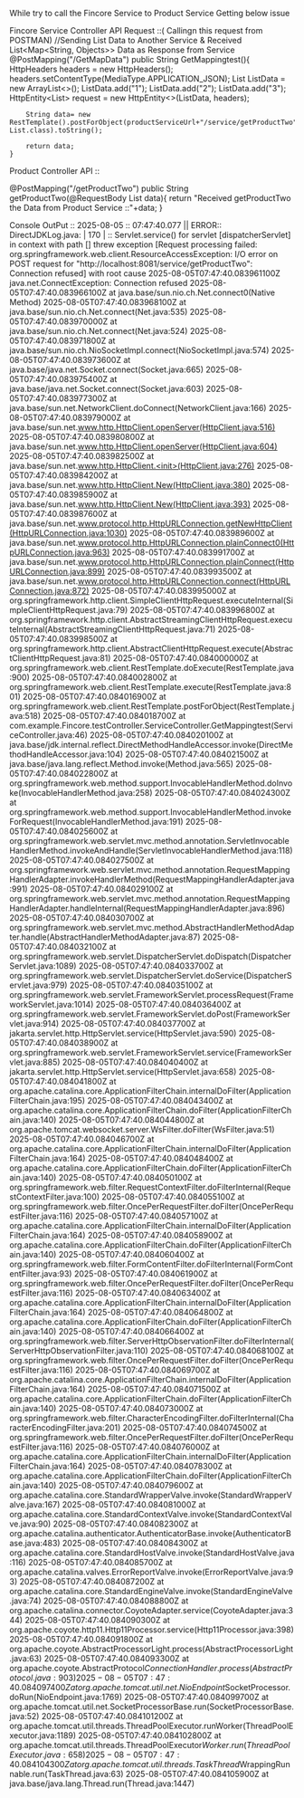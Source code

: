 While try to call the Fincore Service to Product Service Getting below issue 

Fincore Service Controller API Request ::( Callingn this request from POSTMAN) 
 //Sending List<String> Data to Another Service & Received List<Map<String, Objects>> Data as Response from Service
    @PostMapping("/GetMapData")
    public String GetMappingtest(){
        HttpHeaders headers = new HttpHeaders();
        headers.setContentType(MediaType.APPLICATION_JSON);
        List<String> ListData = new ArrayList<>();
        ListData.add("1");
        ListData.add("2");
        ListData.add("3");
        HttpEntity<List<String>> request = new HttpEntity<>(ListData, headers);

        String data= new RestTemplate().postForObject(productServiceUrl+"/service/getProductTwo",request, List.class).toString();

        return data;
    }


Product Controller API ::


@PostMapping("/getProductTwo")
    public String getProductTwo(@RequestBody List<String> data){
        return "Received getProductTwo the Data from Product Service ::"+data;
    }

    
Console OutPut :: 
2025-08-05 :: 07:47:40.077 || ERROR:: DirectJDKLog.java: | 170 | ::  Servlet.service() for servlet [dispatcherServlet] in context with path [] threw exception [Request processing failed: org.springframework.web.client.ResourceAccessException: I/O error on POST request for "http://localhost:8081/service/getProductTwo": Connection refused] with root cause
2025-08-05T07:47:40.083961100Z java.net.ConnectException: Connection refused
2025-08-05T07:47:40.083966100Z 	at java.base/sun.nio.ch.Net.connect0(Native Method)
2025-08-05T07:47:40.083968100Z 	at java.base/sun.nio.ch.Net.connect(Net.java:535)
2025-08-05T07:47:40.083970000Z 	at java.base/sun.nio.ch.Net.connect(Net.java:524)
2025-08-05T07:47:40.083971800Z 	at java.base/sun.nio.ch.NioSocketImpl.connect(NioSocketImpl.java:574)
2025-08-05T07:47:40.083973600Z 	at java.base/java.net.Socket.connect(Socket.java:665)
2025-08-05T07:47:40.083975400Z 	at java.base/java.net.Socket.connect(Socket.java:603)
2025-08-05T07:47:40.083977300Z 	at java.base/sun.net.NetworkClient.doConnect(NetworkClient.java:166)
2025-08-05T07:47:40.083979000Z 	at java.base/sun.net.www.http.HttpClient.openServer(HttpClient.java:516)
2025-08-05T07:47:40.083980800Z 	at java.base/sun.net.www.http.HttpClient.openServer(HttpClient.java:604)
2025-08-05T07:47:40.083982500Z 	at java.base/sun.net.www.http.HttpClient.<init>(HttpClient.java:276)
2025-08-05T07:47:40.083984200Z 	at java.base/sun.net.www.http.HttpClient.New(HttpClient.java:380)
2025-08-05T07:47:40.083985900Z 	at java.base/sun.net.www.http.HttpClient.New(HttpClient.java:393)
2025-08-05T07:47:40.083987600Z 	at java.base/sun.net.www.protocol.http.HttpURLConnection.getNewHttpClient(HttpURLConnection.java:1030)
2025-08-05T07:47:40.083989600Z 	at java.base/sun.net.www.protocol.http.HttpURLConnection.plainConnect0(HttpURLConnection.java:963)
2025-08-05T07:47:40.083991700Z 	at java.base/sun.net.www.protocol.http.HttpURLConnection.plainConnect(HttpURLConnection.java:899)
2025-08-05T07:47:40.083993500Z 	at java.base/sun.net.www.protocol.http.HttpURLConnection.connect(HttpURLConnection.java:872)
2025-08-05T07:47:40.083995000Z 	at org.springframework.http.client.SimpleClientHttpRequest.executeInternal(SimpleClientHttpRequest.java:79)
2025-08-05T07:47:40.083996800Z 	at org.springframework.http.client.AbstractStreamingClientHttpRequest.executeInternal(AbstractStreamingClientHttpRequest.java:71)
2025-08-05T07:47:40.083998500Z 	at org.springframework.http.client.AbstractClientHttpRequest.execute(AbstractClientHttpRequest.java:81)
2025-08-05T07:47:40.084000000Z 	at org.springframework.web.client.RestTemplate.doExecute(RestTemplate.java:900)
2025-08-05T07:47:40.084002800Z 	at org.springframework.web.client.RestTemplate.execute(RestTemplate.java:801)
2025-08-05T07:47:40.084016900Z 	at org.springframework.web.client.RestTemplate.postForObject(RestTemplate.java:518)
2025-08-05T07:47:40.084018700Z 	at com.example.Fincore.testController.ServiceController.GetMappingtest(ServiceController.java:46)
2025-08-05T07:47:40.084020100Z 	at java.base/jdk.internal.reflect.DirectMethodHandleAccessor.invoke(DirectMethodHandleAccessor.java:104)
2025-08-05T07:47:40.084021500Z 	at java.base/java.lang.reflect.Method.invoke(Method.java:565)
2025-08-05T07:47:40.084022800Z 	at org.springframework.web.method.support.InvocableHandlerMethod.doInvoke(InvocableHandlerMethod.java:258)
2025-08-05T07:47:40.084024300Z 	at org.springframework.web.method.support.InvocableHandlerMethod.invokeForRequest(InvocableHandlerMethod.java:191)
2025-08-05T07:47:40.084025600Z 	at org.springframework.web.servlet.mvc.method.annotation.ServletInvocableHandlerMethod.invokeAndHandle(ServletInvocableHandlerMethod.java:118)
2025-08-05T07:47:40.084027500Z 	at org.springframework.web.servlet.mvc.method.annotation.RequestMappingHandlerAdapter.invokeHandlerMethod(RequestMappingHandlerAdapter.java:991)
2025-08-05T07:47:40.084029100Z 	at org.springframework.web.servlet.mvc.method.annotation.RequestMappingHandlerAdapter.handleInternal(RequestMappingHandlerAdapter.java:896)
2025-08-05T07:47:40.084030700Z 	at org.springframework.web.servlet.mvc.method.AbstractHandlerMethodAdapter.handle(AbstractHandlerMethodAdapter.java:87)
2025-08-05T07:47:40.084032100Z 	at org.springframework.web.servlet.DispatcherServlet.doDispatch(DispatcherServlet.java:1089)
2025-08-05T07:47:40.084033700Z 	at org.springframework.web.servlet.DispatcherServlet.doService(DispatcherServlet.java:979)
2025-08-05T07:47:40.084035100Z 	at org.springframework.web.servlet.FrameworkServlet.processRequest(FrameworkServlet.java:1014)
2025-08-05T07:47:40.084036400Z 	at org.springframework.web.servlet.FrameworkServlet.doPost(FrameworkServlet.java:914)
2025-08-05T07:47:40.084037700Z 	at jakarta.servlet.http.HttpServlet.service(HttpServlet.java:590)
2025-08-05T07:47:40.084038900Z 	at org.springframework.web.servlet.FrameworkServlet.service(FrameworkServlet.java:885)
2025-08-05T07:47:40.084040400Z 	at jakarta.servlet.http.HttpServlet.service(HttpServlet.java:658)
2025-08-05T07:47:40.084041800Z 	at org.apache.catalina.core.ApplicationFilterChain.internalDoFilter(ApplicationFilterChain.java:195)
2025-08-05T07:47:40.084043400Z 	at org.apache.catalina.core.ApplicationFilterChain.doFilter(ApplicationFilterChain.java:140)
2025-08-05T07:47:40.084044800Z 	at org.apache.tomcat.websocket.server.WsFilter.doFilter(WsFilter.java:51)
2025-08-05T07:47:40.084046700Z 	at org.apache.catalina.core.ApplicationFilterChain.internalDoFilter(ApplicationFilterChain.java:164)
2025-08-05T07:47:40.084048400Z 	at org.apache.catalina.core.ApplicationFilterChain.doFilter(ApplicationFilterChain.java:140)
2025-08-05T07:47:40.084050100Z 	at org.springframework.web.filter.RequestContextFilter.doFilterInternal(RequestContextFilter.java:100)
2025-08-05T07:47:40.084055100Z 	at org.springframework.web.filter.OncePerRequestFilter.doFilter(OncePerRequestFilter.java:116)
2025-08-05T07:47:40.084057100Z 	at org.apache.catalina.core.ApplicationFilterChain.internalDoFilter(ApplicationFilterChain.java:164)
2025-08-05T07:47:40.084058900Z 	at org.apache.catalina.core.ApplicationFilterChain.doFilter(ApplicationFilterChain.java:140)
2025-08-05T07:47:40.084060400Z 	at org.springframework.web.filter.FormContentFilter.doFilterInternal(FormContentFilter.java:93)
2025-08-05T07:47:40.084061900Z 	at org.springframework.web.filter.OncePerRequestFilter.doFilter(OncePerRequestFilter.java:116)
2025-08-05T07:47:40.084063400Z 	at org.apache.catalina.core.ApplicationFilterChain.internalDoFilter(ApplicationFilterChain.java:164)
2025-08-05T07:47:40.084064800Z 	at org.apache.catalina.core.ApplicationFilterChain.doFilter(ApplicationFilterChain.java:140)
2025-08-05T07:47:40.084066400Z 	at org.springframework.web.filter.ServerHttpObservationFilter.doFilterInternal(ServerHttpObservationFilter.java:110)
2025-08-05T07:47:40.084068100Z 	at org.springframework.web.filter.OncePerRequestFilter.doFilter(OncePerRequestFilter.java:116)
2025-08-05T07:47:40.084069700Z 	at org.apache.catalina.core.ApplicationFilterChain.internalDoFilter(ApplicationFilterChain.java:164)
2025-08-05T07:47:40.084071500Z 	at org.apache.catalina.core.ApplicationFilterChain.doFilter(ApplicationFilterChain.java:140)
2025-08-05T07:47:40.084073000Z 	at org.springframework.web.filter.CharacterEncodingFilter.doFilterInternal(CharacterEncodingFilter.java:201)
2025-08-05T07:47:40.084074500Z 	at org.springframework.web.filter.OncePerRequestFilter.doFilter(OncePerRequestFilter.java:116)
2025-08-05T07:47:40.084076000Z 	at org.apache.catalina.core.ApplicationFilterChain.internalDoFilter(ApplicationFilterChain.java:164)
2025-08-05T07:47:40.084078300Z 	at org.apache.catalina.core.ApplicationFilterChain.doFilter(ApplicationFilterChain.java:140)
2025-08-05T07:47:40.084079600Z 	at org.apache.catalina.core.StandardWrapperValve.invoke(StandardWrapperValve.java:167)
2025-08-05T07:47:40.084081000Z 	at org.apache.catalina.core.StandardContextValve.invoke(StandardContextValve.java:90)
2025-08-05T07:47:40.084082300Z 	at org.apache.catalina.authenticator.AuthenticatorBase.invoke(AuthenticatorBase.java:483)
2025-08-05T07:47:40.084084300Z 	at org.apache.catalina.core.StandardHostValve.invoke(StandardHostValve.java:116)
2025-08-05T07:47:40.084085700Z 	at org.apache.catalina.valves.ErrorReportValve.invoke(ErrorReportValve.java:93)
2025-08-05T07:47:40.084087200Z 	at org.apache.catalina.core.StandardEngineValve.invoke(StandardEngineValve.java:74)
2025-08-05T07:47:40.084088800Z 	at org.apache.catalina.connector.CoyoteAdapter.service(CoyoteAdapter.java:344)
2025-08-05T07:47:40.084090300Z 	at org.apache.coyote.http11.Http11Processor.service(Http11Processor.java:398)
2025-08-05T07:47:40.084091800Z 	at org.apache.coyote.AbstractProcessorLight.process(AbstractProcessorLight.java:63)
2025-08-05T07:47:40.084093300Z 	at org.apache.coyote.AbstractProtocol$ConnectionHandler.process(AbstractProtocol.java:903)
2025-08-05T07:47:40.084097400Z 	at org.apache.tomcat.util.net.NioEndpoint$SocketProcessor.doRun(NioEndpoint.java:1769)
2025-08-05T07:47:40.084099700Z 	at org.apache.tomcat.util.net.SocketProcessorBase.run(SocketProcessorBase.java:52)
2025-08-05T07:47:40.084101200Z 	at org.apache.tomcat.util.threads.ThreadPoolExecutor.runWorker(ThreadPoolExecutor.java:1189)
2025-08-05T07:47:40.084102800Z 	at org.apache.tomcat.util.threads.ThreadPoolExecutor$Worker.run(ThreadPoolExecutor.java:658)
2025-08-05T07:47:40.084104300Z 	at org.apache.tomcat.util.threads.TaskThread$WrappingRunnable.run(TaskThread.java:63)
2025-08-05T07:47:40.084105900Z 	at java.base/java.lang.Thread.run(Thread.java:1447)
